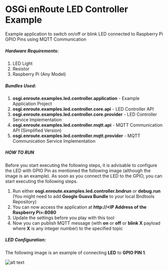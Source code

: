 # OSGi enRoute LED Controller Example

Example application to switch on/off or blink LED connected to Raspberry Pi GPIO Pins using MQTT Communication

##### Hardware Requirements:
1. LED Light
2. Resistor
3. Raspberry Pi (Any Model)

##### Bundles Used:
1. **osgi.enroute.examples.led.controller.application** - Example Application Project
2. **osgi.enroute.examples.led.controller.core.api** - LED Controller API
3. **osgi.enroute.examples.led.controller.core.provider** - LED Controller Service Implementation
4. **osgi.enroute.examples.led.controller.mqtt.api** - MQTT Communication API (Simplified Version)
5. **osgi.enroute.examples.led.controller.mqtt.provider** - MQTT Communication Service Implementation

##### HOW TO RUN
Before you start executing the following steps, it is advisable to configure the LED with GPIO Pin as mentioned the following image (although the image is an example). As soon as you connect the LED to the GPIO, you can start executing the following steps.

1. Run either **osgi.enroute.examples.led.controller.bndrun**  or **debug.run** (You might need to add **Google Guava Bundle** to your local Bndtools Repository) 
2. You can now access the application at **http://&lt;IP Address of the Raspberry Pi&gt;:8080**
3. Update the settings before you play with this tool
4. Now you can publish MQTT message (with **on** or **off** or **blink X** payload where **X** is any integer number) to the specified topic

##### LED Configuration:
The following image is an example of connecting **LED** to **GPIO PIN 1**.
 
![alt text](http://pi4j.com/images/gpio-control-example.png "LED Configuration")

